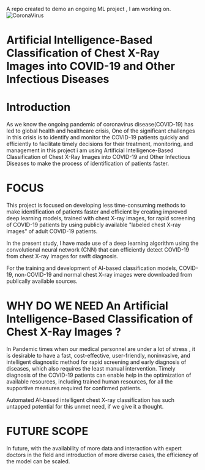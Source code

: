A repo created to demo an ongoing ML project , I am working on.
![CoronaVirus](https://www.fda.gov/files/covid19-1600x900.jpg)

# Artificial Intelligence-Based Classification of Chest X-Ray Images into COVID-19 and Other Infectious Diseases

# Introduction


As we know the ongoing pandemic of coronavirus disease(COVID-19) has led to global health and healthcare crisis,
One of the significant challenges in this crisis is to identify and monitor the COVID-19 patients quickly and efficiently to facilitate timely decisions for their treatment, monitoring, and management in this project i am using Artificial Intelligence-Based Classification of Chest X-Ray Images into COVID-19 and Other Infectious Diseases to make the process of identification of patients faster.


# FOCUS
This project is focused on developing less time-consuming methods to make identification of patients faster and efficient by creating improved deep learning models, trained with chest X-ray images, for rapid screening of COVID-19 patients by using publicly available "labeled chest X-ray images" of adult COVID-19 patients.

In the present study, I have made use of a deep learning algorithm using the convolutional neural network (CNN) that can efficiently detect COVID-19 from chest X-ray images for swift diagnosis.

For the training and development of AI-based classification models, COVID-19, non-COVID-19 and normal chest X-ray images were downloaded from publically available sources.

# WHY DO WE NEED An Artificial Intelligence-Based Classification of Chest X-Ray Images ?

In Pandemic times when our medical personnel are under a lot of stress ,  it is desirable to have a fast, cost-effective, user-friendly, noninvasive, and intelligent diagnostic method for rapid screening and early diagnosis of diseases, which also requires the least manual intervention. 
Timely diagnosis of the COVID-19 patients can enable help in the optimization of available resources, including trained human resources, for all the supportive measures required for confirmed patients. 

Automated AI-based intelligent chest X-ray classification has such untapped potential for this unmet need, if we give it a thought.

# FUTURE SCOPE
In future, with the availability of more data and interaction with expert doctors in the field and introduction of more diverse cases, the efficiency of the model can be scaled.
